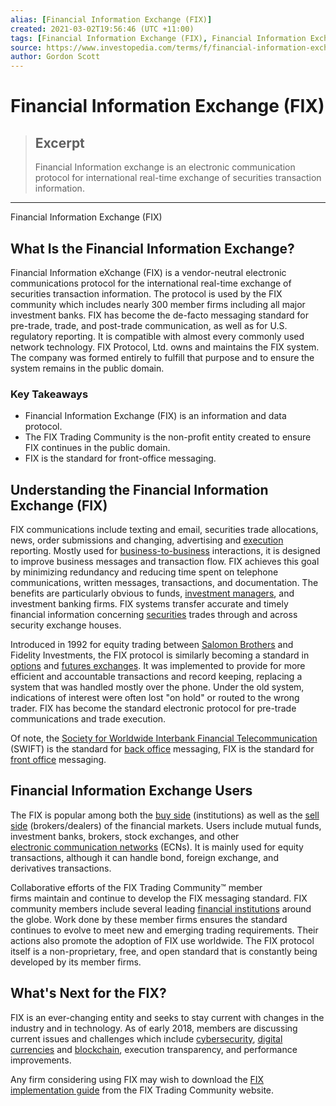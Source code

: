 ```yaml
---
alias: [Financial Information Exchange (FIX)]
created: 2021-03-02T19:56:46 (UTC +11:00)
tags: [Financial Information Exchange (FIX), Financial Information Exchange (FIX)]
source: https://www.investopedia.com/terms/f/financial-information-exchange.asp
author: Gordon Scott
---
```


# Financial Information Exchange (FIX)

> ## Excerpt
> Financial Information exchange is an electronic communication protocol for international real-time exchange of securities transaction information.

---

Financial Information Exchange (FIX)
## What Is the Financial Information Exchange?

Financial Information eXchange (FIX) is a vendor-neutral electronic communications protocol for the international real-time exchange of securities transaction information. The protocol is used by the FIX community which includes nearly 300 member firms including all major investment banks. FIX has become the de-facto messaging standard for pre-trade, trade, and post-trade communication, as well as for U.S. regulatory reporting. It is compatible with almost every commonly used network technology. FIX Protocol, Ltd. owns and maintains the FIX system. The company was formed entirely to fulfill that purpose and to ensure the system remains in the public domain.

### Key Takeaways

-   Financial Information Exchange (FIX) is an information and data protocol.
-   The FIX Trading Community is the non-profit entity created to ensure FIX continues in the public domain.
-   FIX is the standard for front-office messaging.

## Understanding the Financial Information Exchange (FIX)

FIX communications include texting and email, securities trade allocations, news, order submissions and changing, advertising and [execution](https://www.investopedia.com/terms/e/execution.asp) reporting. Mostly used for [business-to-business](https://www.investopedia.com/terms/b/btob.asp) interactions, it is designed to improve business messages and transaction flow. FIX achieves this goal by minimizing redundancy and reducing time spent on telephone communications, written messages, transactions, and documentation. The benefits are particularly obvious to funds, [investment managers](https://www.investopedia.com/terms/i/investment-manager.asp), and investment banking firms. FIX systems transfer accurate and timely financial information concerning [securities](https://www.investopedia.com/terms/s/security.asp) trades through and across security exchange houses.

Introduced in 1992 for equity trading between [Salomon Brothers](https://www.investopedia.com/terms/s/salomon-brothers.asp) and Fidelity Investments, the FIX protocol is similarly becoming a standard in [options](https://www.investopedia.com/terms/o/option.asp) and [futures exchanges](https://www.investopedia.com/terms/f/futuresexchange.asp). It was implemented to provide for more efficient and accountable transactions and record keeping, replacing a system that was handled mostly over the phone. Under the old system, indications of interest were often lost "on hold" or routed to the wrong trader. FIX has become the standard electronic protocol for pre-trade communications and trade execution.

Of note, the [Society for Worldwide Interbank Financial Telecommunication](https://www.investopedia.com/terms/s/swift.asp) (SWIFT) is the standard for [back office](https://www.investopedia.com/terms/b/backoffice.asp) messaging, FIX is the standard for [front office](https://www.investopedia.com/terms/f/frontoffice.asp) messaging.

## Financial Information Exchange Users

The FIX is popular among both the [buy side](https://www.investopedia.com/terms/b/buyside.asp) (institutions) as well as the [sell side](https://www.investopedia.com/terms/s/sellside.asp) (brokers/dealers) of the financial markets. Users include mutual funds, investment banks, brokers, stock exchanges, and other [electronic communication networks](https://www.investopedia.com/terms/e/ecn.asp) (ECNs). It is mainly used for equity transactions, although it can handle bond, foreign exchange, and derivatives transactions.

Collaborative efforts of the FIX Trading Community™ member firms maintain and continue to develop the FIX messaging standard. FIX community members include several leading [financial institutions](https://www.investopedia.com/terms/f/financialinstitution.asp) around the globe. Work done by these member firms ensures the standard continues to evolve to meet new and emerging trading requirements. Their actions also promote the adoption of FIX use worldwide. The FIX protocol itself is a non-proprietary, free, and open standard that is constantly being developed by its member firms.

## What's Next for the FIX?

FIX is an ever-changing entity and seeks to stay current with changes in the industry and in technology. As of early 2018, members are discussing current issues and challenges which include [cybersecurity](https://www.investopedia.com/terms/c/cybersecurity.asp), [digital currencies](https://www.investopedia.com/terms/c/cryptocurrency.asp) and [blockchain](https://www.investopedia.com/terms/b/blockchain.asp), execution transparency, and performance improvements.

Any firm considering using FIX may wish to download the [FIX implementation guide](https://www.fixtrading.org/implementation-guide) from the FIX Trading Community website.
